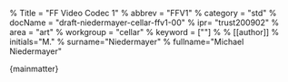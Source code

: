 % Title = "FF Video Codec 1"
% abbrev = "FFV1"
% category = "std"
% docName = "draft-niedermayer-cellar-ffv1-00"
% ipr= "trust200902"
% area = "art"
% workgroup = "cellar"
% keyword = [""]
%
% [[author]]
% initials="M."
% surname="Niedermayer"
% fullname="Michael Niedermayer"

{mainmatter}
